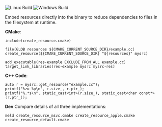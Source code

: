 ![Linux Build](https://github.com/motis-project/res/workflows/Linux%20Build/badge.svg)
![Windows Build](https://github.com/motis-project/res/workflows/Windows%20Build/badge.svg)

Embed resources directly into the binary to reduce dependencies to files in the filesystem at runtime.

**CMake**:

    include(create_resource.cmake)

    file(GLOB resources ${CMAKE_CURRENT_SOURCE_DIR}/example.cc)
    create_resource(${CMAKE_CURRENT_SOURCE_DIR} "${resources}" mysrc)

    add_executable(res-example EXCLUDE_FROM_ALL example.cc)
    target_link_libraries(res-example mysrc mysrc-res)


**C++ Code**:

    auto r = mysrc::get_resource("example.cc");
    printf("%zu %p\n", r.size_, r.ptr_);
    printf("%.*s\n", static_cast<int>(r.size_), static_cast<char const*>(r.ptr_));


**Dev**
Compare details of all three implementations:

    meld create_resource_msvc.cmake create_resource_apple.cmake create_resource_default.cmake

